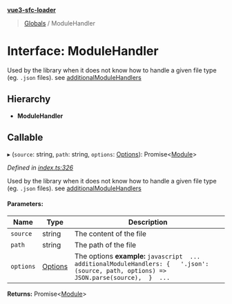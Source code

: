 **[vue3-sfc-loader](../README.md)**

> [Globals](../README.md) / ModuleHandler

# Interface: ModuleHandler

Used by the library when it does not know how to handle a given file type (eg. `.json` files).
see [additionalModuleHandlers](options.md#additionalmodulehandlers)

## Hierarchy

* **ModuleHandler**

## Callable

▸ (`source`: string, `path`: string, `options`: [Options](options.md)): Promise<[Module](module.md)\>

*Defined in [index.ts:326](https://github.com/FranckFreiburger/vue3-sfc-loader/blob/f3c303d/src/index.ts#L326)*

Used by the library when it does not know how to handle a given file type (eg. `.json` files).
see [additionalModuleHandlers](options.md#additionalmodulehandlers)

#### Parameters:

Name | Type | Description |
------ | ------ | ------ |
`source` | string | The content of the file |
`path` | string | The path of the file |
`options` | [Options](options.md) | The options   **example:**  ```javascript  ...  additionalModuleHandlers: {   '.json': (source, path, options) => JSON.parse(source),  }  ... ```  |

**Returns:** Promise<[Module](module.md)\>

